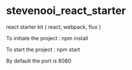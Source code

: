 # stevenooi_react_starter
react starter kit ( react, webpack, flux )

To initiate the project : 
npm install

To start the project : 
npm start

By default the port is 8080